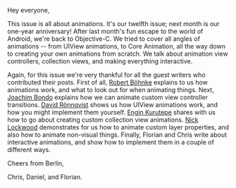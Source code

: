 Hey everyone,

This issue is all about animations. It's our twelfth issue; next month is our one-year anniversary! After last month's fun escape to the world of Android, we're back to Objective-C. We tried to cover all angles of animations -- from UIView animations, to Core Animation, all the way down to creating your own animations from scratch. We talk about animation view controllers, collection views, and making everything interactive.

Again, for this issue we're very thankful for all the guest writers who contributed their posts.
First of all, [Robert Böhnke]() explains to us how animations work, and what to look out for when animating things.
Next, [Joachim Bondo]() explains how we can animate custom view controller transitions.
[David Rönnqvist]() shows us how UIView animations work, and how you might implement them yourself.
[Engin Kurutepe]() shares with us how to go about creating custom collection view animations.
[Nick Lockwood]() demonstrates for us how to animate custom layer properties, and also how to animate non-visual things.
Finally, Florian and Chris write about interactive animations, and show how to implement them in a couple of different ways.

Cheers from Berlin,

Chris, Daniel, and Florian.
